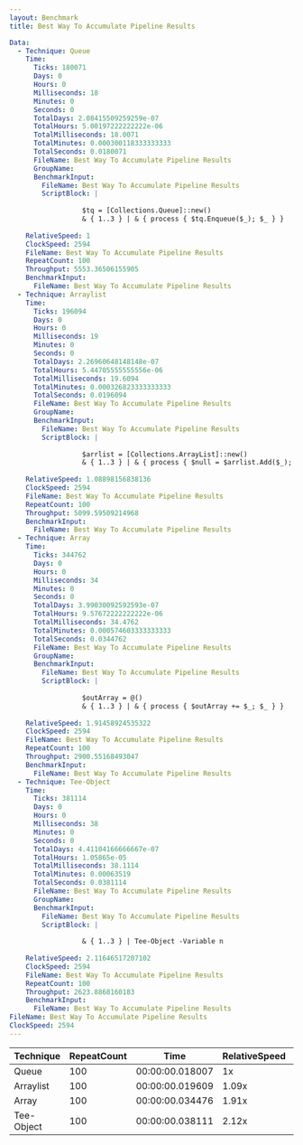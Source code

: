 ```yaml
---
layout: Benchmark
title: Best Way To Accumulate Pipeline Results

Data: 
  - Technique: Queue
    Time: 
      Ticks: 180071
      Days: 0
      Hours: 0
      Milliseconds: 18
      Minutes: 0
      Seconds: 0
      TotalDays: 2.08415509259259e-07
      TotalHours: 5.00197222222222e-06
      TotalMilliseconds: 18.0071
      TotalMinutes: 0.000300118333333333
      TotalSeconds: 0.0180071
      FileName: Best Way To Accumulate Pipeline Results
      GroupName: 
      BenchmarkInput: 
        FileName: Best Way To Accumulate Pipeline Results
        ScriptBlock: |
          
                  $tq = [Collections.Queue]::new()
                  & { 1..3 } | & { process { $tq.Enqueue($_); $_ } }
              
    RelativeSpeed: 1
    ClockSpeed: 2594
    FileName: Best Way To Accumulate Pipeline Results
    RepeatCount: 100
    Throughput: 5553.36506155905
    BenchmarkInput: 
      FileName: Best Way To Accumulate Pipeline Results
  - Technique: Arraylist
    Time: 
      Ticks: 196094
      Days: 0
      Hours: 0
      Milliseconds: 19
      Minutes: 0
      Seconds: 0
      TotalDays: 2.26960648148148e-07
      TotalHours: 5.44705555555556e-06
      TotalMilliseconds: 19.6094
      TotalMinutes: 0.000326823333333333
      TotalSeconds: 0.0196094
      FileName: Best Way To Accumulate Pipeline Results
      GroupName: 
      BenchmarkInput: 
        FileName: Best Way To Accumulate Pipeline Results
        ScriptBlock: |
          
                  $arrlist = [Collections.ArrayList]::new()
                  & { 1..3 } | & { process { $null = $arrlist.Add($_); $_ } }
              
    RelativeSpeed: 1.08898156838136
    ClockSpeed: 2594
    FileName: Best Way To Accumulate Pipeline Results
    RepeatCount: 100
    Throughput: 5099.59509214968
    BenchmarkInput: 
      FileName: Best Way To Accumulate Pipeline Results
  - Technique: Array
    Time: 
      Ticks: 344762
      Days: 0
      Hours: 0
      Milliseconds: 34
      Minutes: 0
      Seconds: 0
      TotalDays: 3.99030092592593e-07
      TotalHours: 9.57672222222222e-06
      TotalMilliseconds: 34.4762
      TotalMinutes: 0.000574603333333333
      TotalSeconds: 0.0344762
      FileName: Best Way To Accumulate Pipeline Results
      GroupName: 
      BenchmarkInput: 
        FileName: Best Way To Accumulate Pipeline Results
        ScriptBlock: |
          
                  $outArray = @()
                  & { 1..3 } | & { process { $outArray += $_; $_ } }
              
    RelativeSpeed: 1.91458924535322
    ClockSpeed: 2594
    FileName: Best Way To Accumulate Pipeline Results
    RepeatCount: 100
    Throughput: 2900.55168493047
    BenchmarkInput: 
      FileName: Best Way To Accumulate Pipeline Results
  - Technique: Tee-Object
    Time: 
      Ticks: 381114
      Days: 0
      Hours: 0
      Milliseconds: 38
      Minutes: 0
      Seconds: 0
      TotalDays: 4.41104166666667e-07
      TotalHours: 1.05865e-05
      TotalMilliseconds: 38.1114
      TotalMinutes: 0.00063519
      TotalSeconds: 0.0381114
      FileName: Best Way To Accumulate Pipeline Results
      GroupName: 
      BenchmarkInput: 
        FileName: Best Way To Accumulate Pipeline Results
        ScriptBlock: |
           
                  & { 1..3 } | Tee-Object -Variable n 
              
    RelativeSpeed: 2.11646517207102
    ClockSpeed: 2594
    FileName: Best Way To Accumulate Pipeline Results
    RepeatCount: 100
    Throughput: 2623.8868160183
    BenchmarkInput: 
      FileName: Best Way To Accumulate Pipeline Results
FileName: Best Way To Accumulate Pipeline Results
ClockSpeed: 2594
---
```





|Technique |RepeatCount|Time           |RelativeSpeed|Throughput|
|----------|-----------|---------------|-------------|----------|
|Queue     |100        |00:00:00.018007|1x           |5553.37/s |
|Arraylist |100        |00:00:00.019609|1.09x        |5099.6/s  |
|Array     |100        |00:00:00.034476|1.91x        |2900.55/s |
|Tee-Object|100        |00:00:00.038111|2.12x        |2623.89/s |
